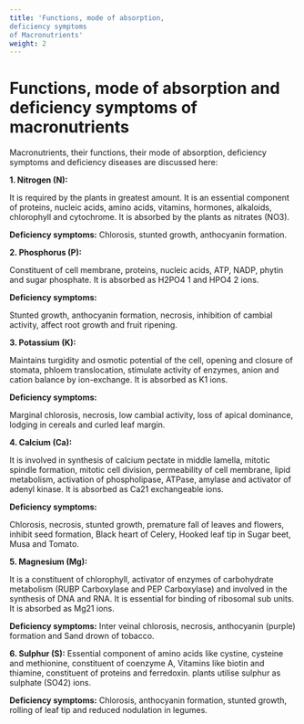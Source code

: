 ```yaml
---
title: 'Functions, mode of absorption,
deficiency symptoms
of Macronutrients'
weight: 2
---
```


#  Functions, mode of absorption and deficiency symptoms of macronutrients


Macronutrients, their functions, their mode of absorption, deficiency symptoms and deficiency diseases are discussed here:  

**1. Nitrogen (N):** 

It is required by the plants in greatest amount. It is an essential component of proteins, nucleic acids, amino acids, vitamins, hormones, alkaloids, chlorophyll and cytochrome. It is absorbed by the plants as nitrates (NO3).

**Deficiency symptoms:** Chlorosis, stunted growth, anthocyanin formation.

**2. Phosphorus (P):** 

Constituent of cell membrane, proteins, nucleic acids, ATP, NADP, phytin and sugar phosphate. It is absorbed as H2PO4 1 and HPO4 2 ions.

**Deficiency symptoms:** 

Stunted growth, anthocyanin formation, necrosis, inhibition of cambial activity, affect root growth and fruit ripening.

**3. Potassium (K):** 

Maintains turgidity and osmotic potential of the cell, opening and closure of stomata, phloem translocation, stimulate activity of enzymes, anion and cation balance by ion-exchange. It is absorbed as K1 ions.

**Deficiency symptoms:** 

Marginal chlorosis, necrosis, low cambial activity, loss of apical dominance, lodging in cereals and curled leaf margin.

**4. Calcium (Ca):** 

It is involved in synthesis of calcium pectate in middle lamella, mitotic spindle formation, mitotic cell division, permeability of cell membrane, lipid metabolism, activation of phospholipase, ATPase, amylase and activator of adenyl kinase. It is absorbed as Ca21 exchangeable ions.

**Deficiency symptoms:** 

Chlorosis, necrosis, stunted growth, premature fall of leaves and flowers, inhibit seed formation, Black heart of Celery, Hooked leaf tip in Sugar beet, Musa and Tomato.

**5. Magnesium (Mg):** 

It is a constituent of chlorophyll, activator of enzymes of carbohydrate metabolism (RUBP Carboxylase and PEP Carboxylase) and involved in the synthesis of DNA and RNA. It is essential for binding of ribosomal sub units. It is absorbed as Mg21 ions.

**Deficiency symptoms:** Inter veinal chlorosis, necrosis, anthocyanin (purple) formation and Sand drown of tobacco.

**6. Sulphur (S):** Essential component of amino acids like cystine, cysteine and methionine, constituent of coenzyme A, Vitamins like biotin and thiamine, constituent of proteins and ferredoxin. plants utilise sulphur as sulphate (SO42) ions.

**Deficiency symptoms:** Chlorosis, anthocyanin formation, stunted growth, rolling of leaf tip and reduced nodulation in legumes.
